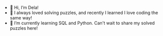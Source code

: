- 👋 Hi, I’m Dela!
- 👀 I always loved solving puzzles, and recently I learned I love coding the same way!
- 🌱 I’m currently learning SQL and Python. Can't wait to share my solved puzzles here!


<!---
delanaeini/delanaeini is a ✨ special ✨ repository because its `README.md` (this file) appears on your GitHub profile.
You can click the Preview link to take a look at your changes.
--->
